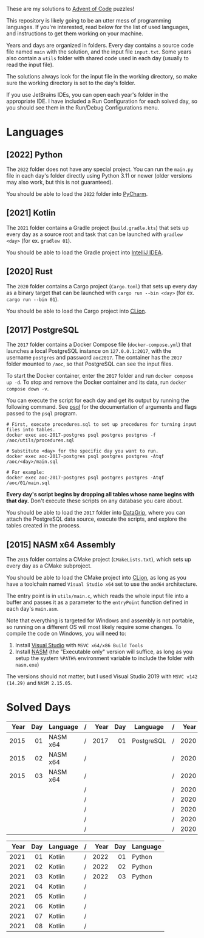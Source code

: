 These are my solutions to [Advent of Code](https://adventofcode.com) puzzles!

This repository is likely going to be an utter mess of programming languages. If you're interested, read below for the list of used languages, and instructions to get them working on your machine.

Years and days are organized in folders. Every day contains a source code file named `main` with the solution, and the input file `input.txt`. Some years also contain a `utils` folder with shared code used in each day (usually to read the input file).

The solutions always look for the input file in the working directory, so make sure the working directory is set to the day's folder.

If you use JetBrains IDEs, you can open each year's folder in the appropriate IDE. I have included a Run Configuration for each solved day, so you should see them in the Run/Debug Configurations menu.

# Languages

## \[2022\] Python

The `2022` folder does not have any special project. You can run the `main.py` file in each day's folder directly using Python 3.11 or newer (older versions may also work, but this is not guaranteed).

You should be able to load the `2022` folder into [PyCharm](https://www.jetbrains.com/pycharm/).

## \[2021\] Kotlin

The `2021` folder contains a Gradle project (`build.gradle.kts`) that sets up every day as a source root and task that can be launched with `gradlew <day>` (for ex. `gradlew 01`).

You should be able to load the Gradle project into [IntelliJ IDEA](https://www.jetbrains.com/idea/).

## \[2020\] Rust

The `2020` folder contains a Cargo project (`Cargo.toml`) that sets up every day as a binary target that can be launched with `cargo run --bin <day>` (for ex. `cargo run --bin 01`).

You should be able to load the Cargo project into [CLion](https://www.jetbrains.com/clion/).

## \[2017\] PostgreSQL

The `2017` folder contains a Docker Compose file (`docker-compose.yml`) that launches a local PostgreSQL instance on `127.0.0.1:2017`, with the username `postgres` and password `aoc2017`. The container has the `2017` folder mounted to `/aoc`, so that PostgreSQL can see the input files.

To start the Docker container, enter the `2017` folder and run `docker compose up -d`. To stop and remove the Docker container and its data, run `docker compose down -v`.

You can execute the script for each day and get its output by running the following command. See [psql](https://www.postgresql.org/docs/current/app-psql.html) for the documentation of arguments and flags passed to the `psql` program.
```
# First, execute procedures.sql to set up procedures for turning input files into tables.
docker exec aoc-2017-postgres psql postgres postgres -f /aoc/utils/procedures.sql

# Substitute <day> for the specific day you want to run.
docker exec aoc-2017-postgres psql postgres postgres -Atqf /aoc/<day>/main.sql

# For example:
docker exec aoc-2017-postgres psql postgres postgres -Atqf /aoc/01/main.sql
```

**Every day's script begins by dropping all tables whose name begins with that day.** Don't execute these scripts on any database you care about.

You should be able to load the `2017` folder into [DataGrip](https://www.jetbrains.com/datagrip/), where you can attach the PostgreSQL data source, execute the scripts, and explore the tables created in the process.

## \[2015\] NASM x64 Assembly

The `2015` folder contains a CMake project (`CMakeLists.txt`), which sets up every day as a CMake subproject.

You should be able to load the CMake project into [CLion](https://www.jetbrains.com/clion/), as long as you have a toolchain named `Visual Studio x64` set to use the `amd64` architecture.

The entry point is in `utils/main.c`, which reads the whole input file into a buffer and passes it as a parameter to the `entryPoint` function defined in each day's `main.asm`.

Note that everything is targeted for Windows and assembly is not portable, so running on a different OS will most likely require some changes. To compile the code on Windows, you will need to:

1. Install [Visual Studio](https://visualstudio.microsoft.com/) with `MSVC x64/x86 Build Tools`
2. Install [NASM](https://www.nasm.us/pub/nasm/releasebuilds/?C=M;O=D) (the "Executable only" version will suffice, as long as you setup the system `%PATH%` environment variable to include the folder with `nasm.exe`)

The versions should not matter, but I used Visual Studio 2019 with `MSVC v142 (14.29)` and `NASM 2.15.05`.

# Solved Days

| Year | Day | Language |  /  | Year | Day | Language   |  /  | Year | Day | Language |
|-----:|----:|----------|-----|-----:|----:|------------|-----|-----:|----:|----------|
| 2015 |  01 | NASM x64 |  /  | 2017 |  01 | PostgreSQL |  /  | 2020 |  01 | Rust     |
| 2015 |  02 | NASM x64 |  /  |      |     |            |  /  | 2020 |  02 | Rust     |
| 2015 |  03 | NASM x64 |  /  |      |     |            |  /  | 2020 |  03 | Rust     |
|      |     |          |  /  |      |     |            |  /  | 2020 |  04 | Rust     |
|      |     |          |  /  |      |     |            |  /  | 2020 |  05 | Rust     |
|      |     |          |  /  |      |     |            |  /  | 2020 |  06 | Rust     |
|      |     |          |  /  |      |     |            |  /  | 2020 |  07 | Rust     |
|      |     |          |  /  |      |     |            |  /  | 2020 |  08 | Rust     |

| Year | Day | Language |  /  | Year | Day | Language |
|-----:|----:|----------|-----|-----:|----:|----------|
| 2021 |  01 | Kotlin   |  /  | 2022 |  01 | Python   |
| 2021 |  02 | Kotlin   |  /  | 2022 |  02 | Python   |
| 2021 |  03 | Kotlin   |  /  | 2022 |  03 | Python   |
| 2021 |  04 | Kotlin   |  /  |      |     |          |
| 2021 |  05 | Kotlin   |  /  |      |     |          |
| 2021 |  06 | Kotlin   |  /  |      |     |          |
| 2021 |  07 | Kotlin   |  /  |      |     |          |
| 2021 |  08 | Kotlin   |  /  |      |     |          |
